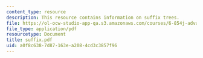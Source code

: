 ```yaml
---
content_type: resource
description: This resource contains information on suffix trees.
file: https://ol-ocw-studio-app-qa.s3.amazonaws.com/courses/6-854j-advanced-algorithms-fall-2005/a0f8c6387d87163ea2084cd3c3857f96_suffix.pdf
file_type: application/pdf
resourcetype: Document
title: suffix.pdf
uid: a0f8c638-7d87-163e-a208-4cd3c3857f96
---
```

